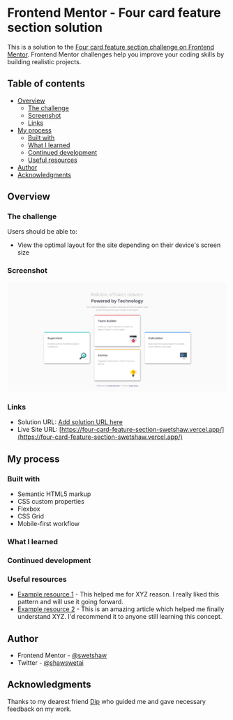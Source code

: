 # Frontend Mentor - Four card feature section solution

This is a solution to the [Four card feature section challenge on Frontend Mentor](https://www.frontendmentor.io/challenges/four-card-feature-section-weK1eFYK). Frontend Mentor challenges help you improve your coding skills by building realistic projects. 

## Table of contents

- [Overview](#overview)
  - [The challenge](#the-challenge)
  - [Screenshot](#screenshot)
  - [Links](#links)
- [My process](#my-process)
  - [Built with](#built-with)
  - [What I learned](#what-i-learned)
  - [Continued development](#continued-development)
  - [Useful resources](#useful-resources)
- [Author](#author)
- [Acknowledgments](#acknowledgments)


## Overview

### The challenge

Users should be able to:

- View the optimal layout for the site depending on their device's screen size

### Screenshot

![](images/screenshot.jpeg)



### Links

- Solution URL: [Add solution URL here](https://your-solution-url.com)
- Live Site URL: [https://four-card-feature-section-swetshaw.vercel.app/](https://four-card-feature-section-swetshaw.vercel.app/)

## My process

### Built with

- Semantic HTML5 markup
- CSS custom properties
- Flexbox
- CSS Grid
- Mobile-first workflow


### What I learned




### Continued development


### Useful resources

- [Example resource 1](https://www.example.com) - This helped me for XYZ reason. I really liked this pattern and will use it going forward.
- [Example resource 2](https://www.example.com) - This is an amazing article which helped me finally understand XYZ. I'd recommend it to anyone still learning this concept.


## Author

- Frontend Mentor - [@swetshaw](https://www.frontendmentor.io/profile/swetshaw)
- Twitter - [@shawswetai](https://twitter.com/shawswetai)


## Acknowledgments

Thanks to my dearest friend [Dip](https://github.com/dip686) who guided me and gave necessary feedback on my work.

